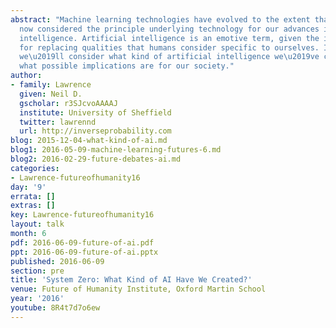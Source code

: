 ```yaml
---
abstract: "Machine learning technologies have evolved to the extent that they are
  now considered the principle underlying technology for our advances in artificial
  intelligence. Artificial intelligence is an emotive term, given the implications
  for replacing qualities that humans consider specific to ourselves. In this talk
  we\u2019ll consider what kind of artificial intelligence we\u2019ve created and
  what possible implications are for our society."
author:
- family: Lawrence
  given: Neil D.
  gscholar: r3SJcvoAAAAJ
  institute: University of Sheffield
  twitter: lawrennd
  url: http://inverseprobability.com
blog: 2015-12-04-what-kind-of-ai.md
blog1: 2016-05-09-machine-learning-futures-6.md
blog2: 2016-02-29-future-debates-ai.md
categories:
- Lawrence-futureofhumanity16
day: '9'
errata: []
extras: []
key: Lawrence-futureofhumanity16
layout: talk
month: 6
pdf: 2016-06-09-future-of-ai.pdf
ppt: 2016-06-09-future-of-ai.pptx
published: 2016-06-09
section: pre
title: 'System Zero: What Kind of AI Have We Created?'
venue: Future of Humanity Institute, Oxford Martin School
year: '2016'
youtube: 8R4t7d7o6ew
---
```

